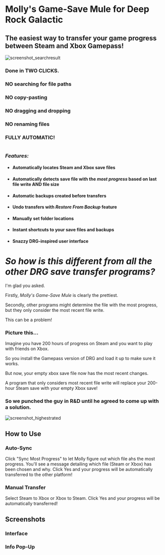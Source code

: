# Molly's Game-Save Mule for Deep Rock Galactic
## The easiest way to transfer your game progress between Steam and Xbox Gamepass! ##

![screenshot_searchresult](https://github.com/ntaiprogrammer/Mollys_GameSave_Mule/blob/main/mollys_gamesave_mule_screenshot.png?raw=true)
### Done in TWO CLICKS. ###
### NO searching for file paths ###
### NO copy-pasting ###
### NO dragging and dropping ###
### NO renaming files ###
### FULLY AUTOMATIC! ###
#
### ***Features:*** ###

- #### Automatically locates Steam and Xbox save files ####
- #### Automatically detects save file with the ***most progress*** based on last file write AND file size ####
- #### Automatic backups created before transfers ####
- #### Undo transfers with *Restore From Backup* feature ####
- #### Manually set folder locations ####
- #### Instant shortcuts to your save files and backups ####
- #### Snazzy DRG-inspired user interface ####
#
# ***So how is this different from all the other DRG save transfer programs?*** #
I'm glad you asked.

Firstly, *Molly's Game-Save Mule* is clearly the prettiest.

Secondly, other programs might determine the file with the most progress, but they only consider the most recent file write.

This can be a problem!

### Picture this... ###
Imagine you have 200 hours of progress on Steam and you want to play with friends on Xbox.

So you install the Gamepass version of DRG and load it up to make sure it works.

But now, your empty xbox save file now has the most recent changes.

A program that only considers most recent file write will replace your 200-hour Steam save with your empty Xbox save!

### So we punched the guy in R&D until he agreed to come up with a solution.


![screenshot_highestrated](https://github.com/ntaiprogrammer/Mollys_GameSave_Mule/blob/main/mollys_gamesave_mule_help_screenshot.png?raw=true)

## How to Use ##
### Auto-Sync ###
Click "Sync Most Progress" to let Molly figure out which file ahs the most progress.
You'll see a message detailing which file (Steam or Xbox) has been chosen and why.
Click Yes and your progress will be automatically transferred to the other platform!

### Manual Transfer ###
Select Steam to Xbox
or
Xbox to Steam.
Click Yes and your progress will be automatically transferred!

## Screenshots ##

### Interface ###


### Info Pop-Up ###

